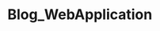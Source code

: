 # Blog_WebApplication
<a href="https://www.linkedin.com/posts/yash-bhayani-3328b4195_i-have-created-blog-app-in-mean-stack-technology-activity-7058473858973990913-bm9h?utm_source=share&utm_medium=member_desktop"></a>
